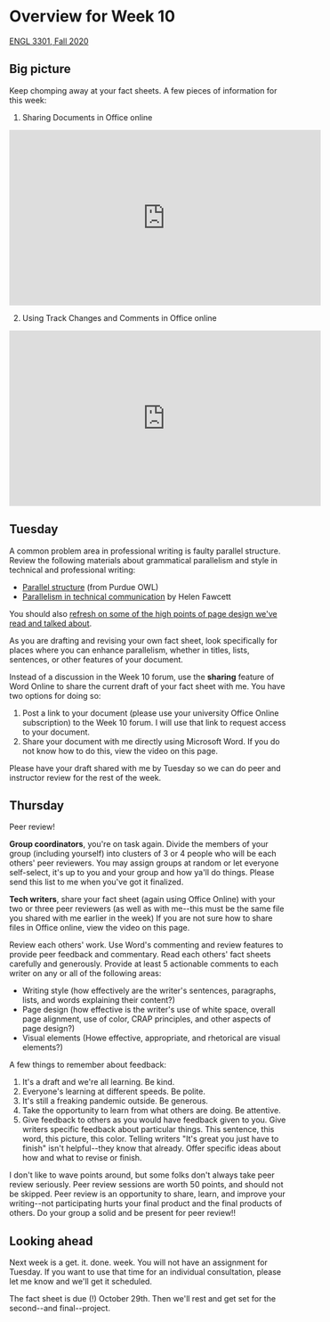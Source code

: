# Overview for Week 10

[ENGL 3301, Fall 2020](../calendar.html)

## Big picture

Keep chomping away at your fact sheets. A few pieces of information for this week:

1. Sharing Documents in Office online

<iframe width="560" height="315" src="https://www.youtube.com/embed/ve1LI6ytrQk" frameborder="0" allow="accelerometer; autoplay; clipboard-write; encrypted-media; gyroscope; picture-in-picture" allowfullscreen></iframe>

2. Using Track Changes and Comments in Office online

<iframe width="560" height="315" src="https://www.youtube.com/embed/rv5R6jVmiBI" frameborder="0" allow="accelerometer; autoplay; clipboard-write; encrypted-media; gyroscope; picture-in-picture" allowfullscreen></iframe>

## Tuesday

A common problem area in professional writing is faulty parallel structure. Review the following materials about grammatical parallelism and style in technical and professional writing:

- [Parallel structure](https://owl.purdue.edu/owl/subject_specific_writing/professional_technical_writing/parallel_structure.html) (from Purdue OWL)
- [Parallelism in technical communication](https://helenfawcett.com/effective-rhetoric-effective-writing-parallelism-in-technical-communication/) by Helen Fawcett

You should also [refresh on some of the high points of page design we've read and talked about](https://alg.manifoldapp.org/read/open-technical-communication/section/b0b869d2-479c-44aa-b370-25b91e470c42).

As you are drafting and revising your own fact sheet, look specifically for places where you can enhance parallelism, whether in titles, lists, sentences, or other features of your document.

Instead of a discussion in the Week 10 forum, use the **sharing** feature of Word Online to share the current draft of your fact sheet with me. You have two options for doing so:

1. Post a link to your document (please use your university Office Online subscription) to the Week 10 forum. I will use that link to request access to your document.
2. Share your document with me directly using Microsoft Word. If you do not know how to do this, view the video on this page.

Please have your draft shared with me by Tuesday so we can do peer and instructor review for the rest of the week.

## Thursday

Peer review!

**Group coordinators**, you're on task again. Divide the members of your group (including yourself) into clusters of 3 or 4 people who will be each others' peer reviewers. You may assign groups at random or let everyone self-select, it's up to you and your group and how ya'll do things. Please send this list to me when you've got it finalized.

**Tech writers**, share your fact sheet (again using Office Online) with your two or three peer reviewers (as well as with me--this must be the same file you shared with me earlier in the week) If you are not sure how to share files in Office online, view the video on this page.

Review each others' work. Use Word's commenting and review features to provide peer feedback and commentary. Read each others' fact sheets carefully and generously. Provide at least 5 actionable comments to each writer on any or all of the following areas:
- Writing style (how effectively are the writer's sentences, paragraphs, lists, and words explaining their content?)
- Page design (how effective is the writer's use of white space, overall page alignment, use of color, CRAP principles, and other aspects of page design?)
- Visual elements (Howe effective, appropriate, and rhetorical are visual elements?)

A few things to remember about feedback:
1. It's a draft and we're all learning. Be kind.
2. Everyone's learning at different speeds. Be polite.
3. It's still a freaking pandemic outside. Be generous.
4. Take the opportunity to learn from what others are doing. Be attentive.
5. Give feedback to others as you would have feedback given to you. Give writers specific feedback about particular things. This sentence, this word, this picture, this color. Telling writers "It's great you just have to finish" isn't helpful--they know that already. Offer specific ideas about how and what to revise or finish.

I don't like to wave points around, but some folks don't always take peer review seriously.  Peer review sessions are worth 50 points, and should not be skipped. Peer review is an opportunity to share, learn, and improve your writing--not participating hurts your final product and the final products of others. Do your group a solid and be present for peer review!!

## Looking ahead

Next week is a get. it. done. week. You will not have an assignment for Tuesday. If you want to use that time for an individual consultation, please let me know and we'll get it scheduled.

The fact sheet is due (!) October 29th. Then we'll rest and get set for the second--and final--project.
